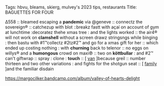 Tags: hbvu, bleams, skierg, mulvey's 2023 tips, restaurants
Title: BAGUETTES FOR FOUR
  
Δ558 :: bleamed escaping a **pandemic** via @geneve :: connectz the sovereign® :: catchezup with blot ::breakz fastt with açaí on account of gym at lunchtime :decoratez thehe xmas tree : and the lights worked :: the air4® will not work on **clamshell** without a screen drawz stringsngs while binging : then bastu with #1™collectz #2tz#2™ and go for a xmas gift for her :: which ended up costing nothing : with **churning** back to telenor :: no eggs on willys® and a **humongous** crowd on maxi℗ :: two on **köttbullar** : and #2™ can't giftwrap :: spray : clone : **touch** :: [ [van](https://www.allmusic.com/album/the-healing-game-mw0000088944) ]because greil :: number thirteen and two other variations : and fights for the shotgun seat :: [ [family](https://m.imdb.com/title/tt16431870/) ]and the familiar disdain  

<https://margocilker.bandcamp.com/album/valley-of-hearts-delight>  
